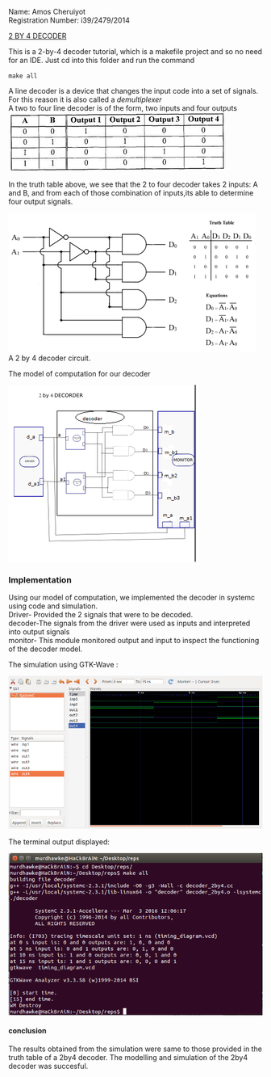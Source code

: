 Name: Amos Cheruiyot<br>
Registration Number: i39/2479/2014

<u>2 BY 4 DECODER</u>

This is a 2-by-4 decoder tutorial,  which is a makefile project and so no need for an IDE. 
Just cd into this folder and run the command 

	make all

A line decoder is a device that changes the input code into a set of signals. For this reason it is also called a <i>demultiplexer</i><br> 
A two to four line decoder is of the form, two inputs and four outputs<br>
<img src="truth table.jpeg">

In the truth table above, we see that the 2 to four decoder takes 2 inputs: A and B, and from each of those combination of inputs,its able to determine four output signals.<br>
<p align="left">
	<img src="2b4decoder.gif">
	<caption> A 2 by 4 decoder circuit.</caption>
</p>

The model of computation  for our decoder
<p align="left">
	<img src="moc.png">
</p>
<h3>Implementation</h3>
Using our model of computation, we implemented the decoder in systemc using code and simulation.<br>
Driver- Provided the 2 signals that were to be decoded.<br>
decoder-The signals from the driver were used as inputs and interpreted into output signals<br>
monitor- This module monitored output and input to inspect the functioning of the decoder model.<br>

The simulation  using GTK-Wave  :


<p align="left">
	<img src="finalsimulation.png">
</p>

The terminal output displayed:

<p align="left">
	<img src="terminal.png">
</p>

<h4>conclusion</h4>
The results obtained from the simulation were same to those provided in the truth table of a 2by4 decoder.
The modelling and simulation of the 2by4 decoder was succesful.
